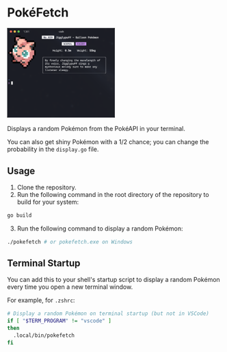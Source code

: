 # PokéFetch

<img src="demo.png" style="width: 50%">

Displays a random Pokémon from the PokéAPI in your terminal.

You can also get shiny Pokémon with a 1/2 chance; you can change the probability in the `display.go` file.

## Usage

1. Clone the repository.
2. Run the following command in the root directory of the repository to build for your system:

```sh
go build
```

3. Run the following command to display a random Pokémon:

```sh
./pokefetch # or pokefetch.exe on Windows
```

## Terminal Startup

You can add this to your shell's startup script to display a random Pokémon every time you open a new terminal window.

For example, for `.zshrc`:

```sh
# Display a random Pokémon on terminal startup (but not in VSCode)
if [ "$TERM_PROGRAM" != "vscode" ]
then
  .local/bin/pokefetch
fi
```
